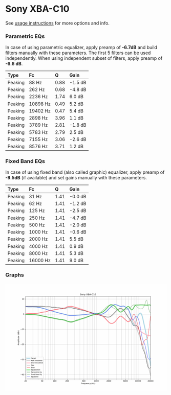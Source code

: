 # Sony XBA-C10
See [usage instructions](https://github.com/jaakkopasanen/AutoEq#usage) for more options and info.

### Parametric EQs
In case of using parametric equalizer, apply preamp of **-6.7dB** and build filters manually
with these parameters. The first 5 filters can be used independently.
When using independent subset of filters, apply preamp of **-6.6 dB**.

| Type    | Fc       |    Q | Gain    |
|:--------|:---------|:-----|:--------|
| Peaking | 88 Hz    | 0.88 | -1.5 dB |
| Peaking | 262 Hz   | 0.68 | -4.8 dB |
| Peaking | 2236 Hz  | 1.74 | 6.0 dB  |
| Peaking | 10898 Hz | 0.49 | 5.2 dB  |
| Peaking | 19402 Hz | 0.47 | 5.4 dB  |
| Peaking | 2898 Hz  | 3.96 | 1.1 dB  |
| Peaking | 3789 Hz  | 2.81 | -1.8 dB |
| Peaking | 5783 Hz  | 2.79 | 2.5 dB  |
| Peaking | 7155 Hz  | 3.06 | -2.6 dB |
| Peaking | 8576 Hz  | 3.71 | 1.2 dB  |

### Fixed Band EQs
In case of using fixed band (also called graphic) equalizer, apply preamp of **-9.5dB**
(if available) and set gains manually with these parameters.

| Type    | Fc       |    Q | Gain    |
|:--------|:---------|:-----|:--------|
| Peaking | 31 Hz    | 1.41 | -0.0 dB |
| Peaking | 62 Hz    | 1.41 | -1.2 dB |
| Peaking | 125 Hz   | 1.41 | -2.5 dB |
| Peaking | 250 Hz   | 1.41 | -4.7 dB |
| Peaking | 500 Hz   | 1.41 | -2.0 dB |
| Peaking | 1000 Hz  | 1.41 | -0.6 dB |
| Peaking | 2000 Hz  | 1.41 | 5.5 dB  |
| Peaking | 4000 Hz  | 1.41 | 0.9 dB  |
| Peaking | 8000 Hz  | 1.41 | 5.3 dB  |
| Peaking | 16000 Hz | 1.41 | 9.0 dB  |

### Graphs
![](./Sony%20XBA-C10.png)